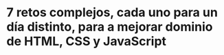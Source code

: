 # 7 retos complejos, cada uno para un día distinto, para a mejorar dominio de HTML, CSS y JavaScript
